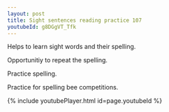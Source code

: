 ```yaml
---
layout: post
title: Sight sentences reading practice 107
youtubeId: g8DGgVT_Tfk
---
```

 
 
Helps to learn sight words and their spelling.

Opportunitiy to repeat the spelling. 

Practice spelling. 
 
Practice for spelling bee competitions. 
 
{% include youtubePlayer.html id=page.youtubeId %}
 
 
